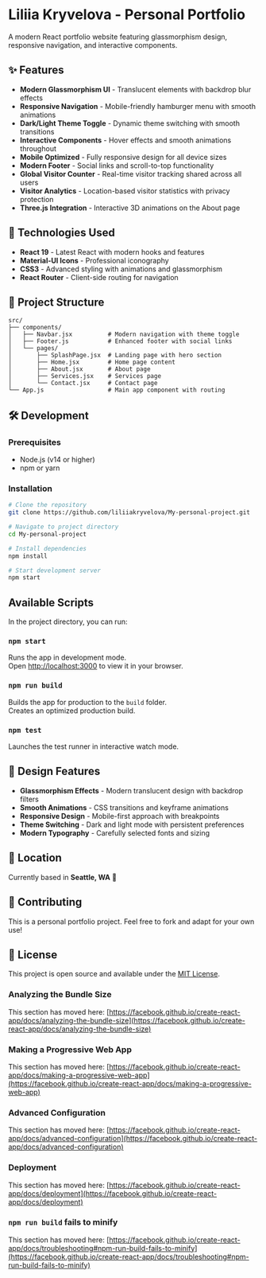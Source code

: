 # Liliia Kryvelova - Personal Portfolio

A modern React portfolio website featuring glassmorphism design, responsive navigation, and interactive components.

## ✨ Features

- **Modern Glassmorphism UI** - Translucent elements with backdrop blur effects
- **Responsive Navigation** - Mobile-friendly hamburger menu with smooth animations
- **Dark/Light Theme Toggle** - Dynamic theme switching with smooth transitions
- **Interactive Components** - Hover effects and smooth animations throughout
- **Mobile Optimized** - Fully responsive design for all device sizes
- **Modern Footer** - Social links and scroll-to-top functionality
- **Global Visitor Counter** - Real-time visitor tracking shared across all users
- **Visitor Analytics** - Location-based visitor statistics with privacy protection
- **Three.js Integration** - Interactive 3D animations on the About page

## 🚀 Technologies Used

- **React 19** - Latest React with modern hooks and features
- **Material-UI Icons** - Professional iconography
- **CSS3** - Advanced styling with animations and glassmorphism
- **React Router** - Client-side routing for navigation

## 📁 Project Structure

```
src/
├── components/
│   ├── Navbar.jsx          # Modern navigation with theme toggle
│   ├── Footer.js           # Enhanced footer with social links
│   └── pages/
│       ├── SplashPage.jsx  # Landing page with hero section
│       ├── Home.jsx        # Home page content
│       ├── About.jsx       # About page
│       ├── Services.jsx    # Services page
│       └── Contact.jsx     # Contact page
└── App.js                  # Main app component with routing
```

## 🛠️ Development

### Prerequisites
- Node.js (v14 or higher)
- npm or yarn

### Installation
```bash
# Clone the repository
git clone https://github.com/liliiakryvelova/My-personal-project.git

# Navigate to project directory
cd My-personal-project

# Install dependencies
npm install

# Start development server
npm start
```

## Available Scripts

In the project directory, you can run:

### `npm start`

Runs the app in development mode.\
Open [http://localhost:3000](http://localhost:3000) to view it in your browser.

### `npm run build`

Builds the app for production to the `build` folder.\
Creates an optimized production build.

### `npm test`

Launches the test runner in interactive watch mode.

## 🎨 Design Features

- **Glassmorphism Effects** - Modern translucent design with backdrop filters
- **Smooth Animations** - CSS transitions and keyframe animations
- **Responsive Design** - Mobile-first approach with breakpoints
- **Theme Switching** - Dark and light mode with persistent preferences
- **Modern Typography** - Carefully selected fonts and sizing

## 📍 Location

Currently based in **Seattle, WA** 🌲

## 🤝 Contributing

This is a personal portfolio project. Feel free to fork and adapt for your own use!

## 📄 License

This project is open source and available under the [MIT License](LICENSE).

### Analyzing the Bundle Size

This section has moved here: [https://facebook.github.io/create-react-app/docs/analyzing-the-bundle-size](https://facebook.github.io/create-react-app/docs/analyzing-the-bundle-size)

### Making a Progressive Web App

This section has moved here: [https://facebook.github.io/create-react-app/docs/making-a-progressive-web-app](https://facebook.github.io/create-react-app/docs/making-a-progressive-web-app)

### Advanced Configuration

This section has moved here: [https://facebook.github.io/create-react-app/docs/advanced-configuration](https://facebook.github.io/create-react-app/docs/advanced-configuration)

### Deployment

This section has moved here: [https://facebook.github.io/create-react-app/docs/deployment](https://facebook.github.io/create-react-app/docs/deployment)

### `npm run build` fails to minify

This section has moved here: [https://facebook.github.io/create-react-app/docs/troubleshooting#npm-run-build-fails-to-minify](https://facebook.github.io/create-react-app/docs/troubleshooting#npm-run-build-fails-to-minify)
